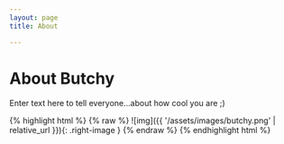 ```yaml
---
layout: page 
title: About

---
```


# About Butchy 
Enter text here to tell everyone...about how cool you are ;)

{% highlight html %}
{% raw %}
![img]({{ '/assets/images/butchy.png' | relative_url }}){: .right-image }
{% endraw %}
{% endhighlight html %}
